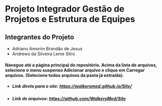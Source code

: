 # Projeto Integrador Gestão de Projetos e Estrutura de Equipes
## Integrantes do Projeto 
-  Adriano Amorim Brandão de Jesus 
-  Andrews da Silveira Leme Sitro

#### Navegue até a página principal do repositório. Acima da lista de arquivos, selecione o menu suspenso Adicionar arquivo e clique em Carregar arquivos. (Selecione todos arquivos da pasta já extraída).

-  ##### Link direto para o site: https://walkersmed.github.io/Site/

-  ##### Link de arquivos: https://github.com/WalkersMed/Site
